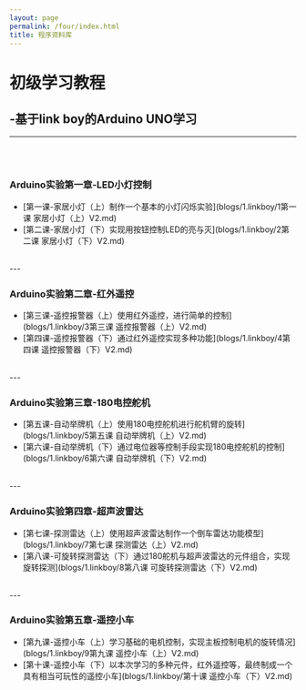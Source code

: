 ```yaml
---
layout: page
permalink: /four/index.html
title: 程序资料库
---
```


# 初级学习教程
## -基于link boy的Arduino UNO学习
---
<br>
<br>

### Arduino实验第一章-LED小灯控制

- [第一课-家居小灯（上）制作一个基本的小灯闪烁实验](blogs/1.linkboy/1第一课 家居小灯（上）V2.md)
- [第二课-家居小灯（下）实现用按钮控制LED的亮与灭](blogs/1.linkboy/2第二课 家居小灯（下）V2.md)
<br>
---

### Arduino实验第二章-红外遥控


- [第三课-遥控报警器（上）使用红外遥控，进行简单的控制](blogs/1.linkboy/3第三课 遥控报警器（上）V2.md)
- [第四课-遥控报警器（下）通过红外遥控实现多种功能](blogs/1.linkboy/4第四课 遥控报警器（下）V2.md)
<br>
---

### Arduino实验第三章-180电控舵机

- [第五课-自动举牌机（上）使用180电控舵机进行舵机臂的旋转](blogs/1.linkboy/5第五课 自动举牌机（上）V2.md)
- [第六课-自动举牌机（下）通过电位器等控制手段实现180电控舵机的控制](blogs/1.linkboy/6第六课 自动举牌机（下）V2.md)
<br>
---

### Arduino实验第四章-超声波雷达


- [第七课-探测雷达（上）使用超声波雷达制作一个倒车雷达功能模型](blogs/1.linkboy/7第七课 探测雷达（上）V2.md)
- [第八课-可旋转探测雷达（下）通过180舵机与超声波雷达的元件组合，实现旋转探测](blogs/1.linkboy/8第八课 可旋转探测雷达（下）V2.md)
<br>
---

### Arduino实验第五章-遥控小车

- [第九课-遥控小车（上）学习基础的电机控制，实现主板控制电机的旋转情况](blogs/1.linkboy/9第九课 遥控小车（上）V2.md)
- [第十课-遥控小车（下）以本次学习的多种元件，红外遥控等，最终制成一个具有相当可玩性的遥控小车](blogs/1.linkboy/第十课 遥控小车（下）V2.md)

<br>

